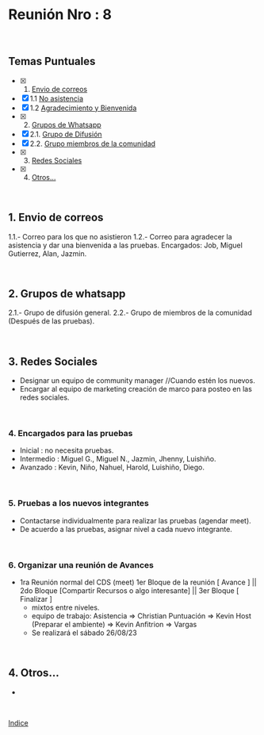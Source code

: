 # Reunión Nro : 8

<br>

## Temas Puntuales

- [x] 1. [Envio de correos](#1-envio-de-correos)
- [x] 1.1 [No asistencia](#11-correo-para-los-que-no-asistieron)
- [x] 1.2 [Agradecimiento y Bienvenida](#12-correo-de-agradecimiento-y-bienvenida)
- [x] 2. [Grupos de Whatsapp](#2-grupos-de-whatsapp)
- [x] 2.1. [Grupo de Difusión](#21-grupo-de-difusión)
- [x] 2.2. [Grupo miembros de la comunidad](#22-grupo-miembros-de-la-comunidad)
- [x] 3. [Redes Sociales](#3-redes-sociales)
- [x] 4. [Otros…](#4-otros)

<br>

## 1. Envio de correos
 1.1.- Correo para los que no asistieron
 1.2.- Correo para agradecer la asistencia y dar una bienvenida a las pruebas.
    Encargados: Job, Miguel Gutierrez, Alan, Jazmin.

<br>

## 2. Grupos de whatsapp
 2.1.- Grupo de difusión general.
 2.2.- Grupo de miembros de la comunidad (Después de las pruebas).

<br>

## 3. Redes Sociales 
- Designar un equipo de community manager //Cuando estén los nuevos.
- Encargar al equipo de marketing creación de marco para posteo en las redes sociales.

<br>


### 4. Encargados para las pruebas
- Inicial : no necesita pruebas.
- Intermedio : Miguel G., Miguel N., Jazmin, Jhenny, Luishiño.
- Avanzado : Kevin, Niño, Nahuel, Harold, Luishiño, Diego.

<br>

### 5. Pruebas a los nuevos integrantes
- Contactarse individualmente para realizar las pruebas (agendar meet).
- De acuerdo a las pruebas, asignar nivel a cada nuevo integrante.

<br>

### 6. Organizar una reunión de Avances
- 1ra Reunión normal del CDS (meet)
    1er Bloque de la reunión [ Avance ] || 2do Bloque [Compartir Recursos o algo interesante] || 3er Bloque [ Finalizar ]
    - mixtos entre niveles.
    - equipo de trabajo:
        Asistencia => Christian
        Puntuación => Kevin
        Host (Preparar el ambiente) => Kevin
        Anfitrion => Vargas
    - Se realizará el sábado 26/08/23


<br>


## 4. Otros…
- 

<br>

[Indice](#temas-puntuales)